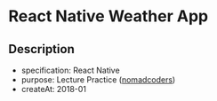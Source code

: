 # React Native Weather App

## Description

- specification: React Native
- purpose: Lecture Practice ([nomadcoders](https://nomadcoders.co/, "nomadcoders link"))
- createAt: 2018-01